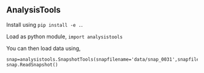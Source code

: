## AnalysisTools

Install using `pip install -e .`.

Load as python module, `import analysistools`

You can then load data using,
```
snap=analysistools.SnapshotTools(snapfilename='data/snap_0031',snapfileformat='HDF5',convention='SWIFT')
snap.ReadSnapshot()
```


